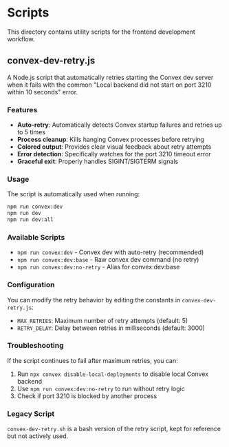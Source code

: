 # Scripts

This directory contains utility scripts for the frontend development workflow.

## convex-dev-retry.js

A Node.js script that automatically retries starting the Convex dev server when it fails with the common "Local backend did not start on port 3210 within 10 seconds" error.

### Features

- **Auto-retry**: Automatically detects Convex startup failures and retries up to 5 times
- **Process cleanup**: Kills hanging Convex processes before retrying
- **Colored output**: Provides clear visual feedback about retry attempts
- **Error detection**: Specifically watches for the port 3210 timeout error
- **Graceful exit**: Properly handles SIGINT/SIGTERM signals

### Usage

The script is automatically used when running:
```bash
npm run convex:dev
npm run dev
npm run dev:all
```

### Available Scripts

- `npm run convex:dev` - Convex dev with auto-retry (recommended)
- `npm run convex:dev:base` - Raw convex dev command (no retry)
- `npm run convex:dev:no-retry` - Alias for convex:dev:base

### Configuration

You can modify the retry behavior by editing the constants in `convex-dev-retry.js`:

- `MAX_RETRIES`: Maximum number of retry attempts (default: 5)
- `RETRY_DELAY`: Delay between retries in milliseconds (default: 3000)

### Troubleshooting

If the script continues to fail after maximum retries, you can:

1. Run `npx convex disable-local-deployments` to disable local Convex backend
2. Use `npm run convex:dev:no-retry` to run without retry logic
3. Check if port 3210 is blocked by another process

### Legacy Script

`convex-dev-retry.sh` is a bash version of the retry script, kept for reference but not actively used.